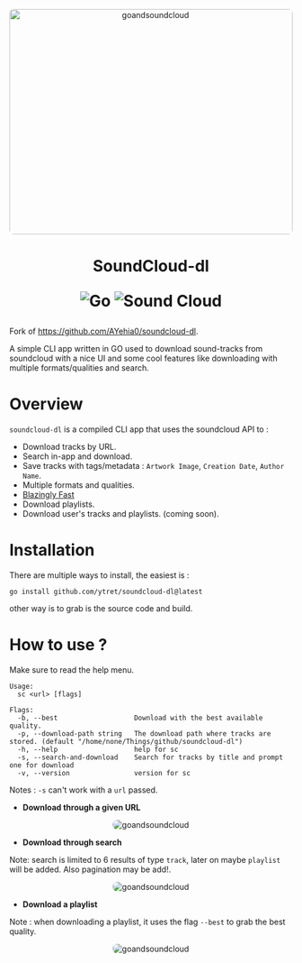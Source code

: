 <p align="center">
    <img src="assets/go-sound.png" height="400px" width="100%" style="border-radius:8px" alt="goandsoundcloud">
</p>

<h1 align="center">
SoundCloud-dl

![Go](https://img.shields.io/badge/go-%2300ADD8.svg?style=for-the-badge&logo=go&logoColor=white)
![Sound Cloud](https://img.shields.io/badge/sound%20cloud-FF5500?style=for-the-badge&logo=soundcloud&logoColor=white)

</h1>

Fork of https://github.com/AYehia0/soundcloud-dl.

A simple CLI app written in GO used to download sound-tracks from soundcloud with a nice UI and some cool features like downloading with multiple formats/qualities and search.

# Overview

`soundcloud-dl` is a compiled CLI app that uses the soundcloud API to :

- Download tracks by URL.
- Search in-app and download.
- Save tracks with tags/metadata : `Artwork Image`, `Creation Date`, `Author Name`.
- Multiple formats and qualities.
- [Blazingly Fast](https://youtu.be/Z0GX2mTUtfo)
- Download playlists.
- Download user's tracks and playlists. (coming soon).

# Installation

There are multiple ways to install, the easiest is :
```
go install github.com/ytret/soundcloud-dl@latest
```
other way is to grab is the source code and build.

# How to use ?

Make sure to read the help menu.

```
Usage:
  sc <url> [flags]

Flags:
  -b, --best                   Download with the best available quality.
  -p, --download-path string   The download path where tracks are stored. (default "/home/none/Things/github/soundcloud-dl")
  -h, --help                   help for sc
  -s, --search-and-download    Search for tracks by title and prompt one for download
  -v, --version                version for sc
```

Notes : `-s` can't work with a `url` passed.

- **Download through a given URL**
<p align="center">
    <img src="assets/soundcloud-dl-github.gif" style="border-radius:8px" alt="goandsoundcloud">
</p>

- **Download through search**

Note: search is limited to 6 results of type `track`, later on maybe `playlist` will be added. Also pagination may be add!.

<p align="center">
    <img src="assets/download-search-short.gif" style="border-radius:8px" alt="goandsoundcloud">
</p>

- **Download a playlist**

Note : when downloading a playlist, it uses the flag `--best` to grab the best quality.

<p align="center">
    <img src="assets/playlist-download.gif" style="border-radius:8px" alt="goandsoundcloud">
</p>
